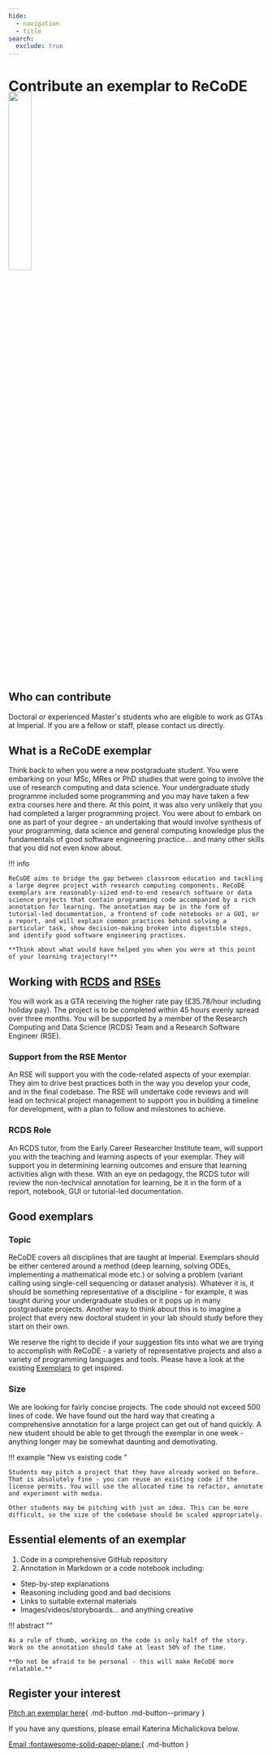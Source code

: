 ```yaml
---
hide:
  - navigation
  - title
search:
  exclude: true
---
```


<style>
  .gs-about {
    position: relative;
    width: 350px;
    left: 60%;
    margin-top: -10%;
    margin-bottom: -4%;
  }

  @media (max-width: 1024px) {
    .gs-about {
      position: relative;
      width: 30%;
      left: 0%;
      margin-top: -5%;
    }
  }

  @media (max-width: 720px) {
    .gs-about {
      position: relative;
      width: 90%;
      left: 5%;
      margin-top: -5%;
    }
  }

</style>

# Contribute an exemplar to ReCoDE

<img class="gs-about" src="../assets/img/gs_banner.png"/>

## Who can contribute

Doctoral or experienced Master's students who are eligible to work as GTAs at Imperial. If you are a fellow or staff, please contact us directly.


## What is a ReCoDE exemplar

Think back to when you were a new postgraduate student. You were embarking on your MSc, MRes or PhD studies that were going to involve the use of research computing and data science. Your undergraduate study programme included some programming and you may have taken a few extra courses here and there. At this point, it was also very unlikely that you had completed a larger programming project. You were about to embark on one as part of your degree - an undertaking that would involve synthesis of your programming, data science and general computing knowledge plus the fundamentals of good software engineering practice... and many other skills that you did not even know about.

!!! info 

    ReCoDE aims to bridge the gap between classroom education and tackling a large degree project with research computing components. ReCoDE exemplars are reasonably-sized end-to-end research software or data science projects that contain programming code accompanied by a rich annotation for learning. The annotation may be in the form of tutorial-led documentation, a frontend of code notebooks or a GUI, or a report, and will explain common practices behind solving a particular task, show decision-making broken into digestible steps, and identify good software engineering practices.

    **Think about what would have helped you when you were at this point of your learning trajectory!**

## Working with [RCDS](https://www.imperial.ac.uk/students/academic-support/graduate-school/professional-development/imperial-community-courses/) and [RSEs](https://www.imperial.ac.uk/research-software-engineering/)

You will work as a GTA receiving the higher rate pay (£35.78/hour including holiday pay). The project is to be completed within 45 hours evenly spread over three months. You will be supported by a member of the Research Computing and Data Science (RCDS) Team and a Research Software Engineer (RSE).

### Support from the RSE Mentor

An RSE will support you with the code-related aspects of your exemplar. They aim to drive best practices both in the way you develop your code, and in the final codebase. The RSE will undertake code reviews and will lead on technical project management to support you in building a timeline for development, with a plan to follow and milestones to achieve.

### RCDS Role

An RCDS tutor, from the Early Career Researcher Institute team, will support you with the teaching and learning aspects of your exemplar. They will support you in determining learning outcomes and ensure that learning activities align with these. With an eye on pedagogy, the RCDS tutor will review the non-technical annotation for learning, be it in the form of a report, notebook, GUI or tutorial-led documentation.

## Good exemplars

### Topic
ReCoDE covers all disciplines that are taught at Imperial. Exemplars should be either centered around a method (deep learning, solving ODEs, implementing a mathematical mode etc.) or solving a problem (variant calling using single-cell sequencing or dataset analysis). Whatever it is, it should be something representative of a discipline - for example, it was taught during your undergraduate studies or it pops up in many postgraduate projects. Another way to think about this is to imagine a project that every new doctoral student in your lab should study before they start on their own.

We reserve the right to decide if your suggestion fits into what we are trying to accomplish with ReCoDE - a variety of representative projects and also a variety of programming languages and tools. Please have a look at the existing [Exemplars](https://imperialcollegelondon.github.io/ReCoDE-home/exemplars/) to get inspired.

### Size

We are looking for fairly concise projects. The code should not exceed 500 lines of code. We have found out the hard way that creating a comprehensive annotation for a large project can get out of hand quickly. A new student should be able to get through the exemplar in one week - anything longer may be somewhat daunting and demotivating.

!!! example "New vs existing code "

    Students may pitch a project that they have already worked on before. That is absolutely fine - you can reuse an existing code if the license permits. You will use the allocated time to refactor, annotate and experiment with media.

    Other students may be pitching with just an idea. This can be more difficult, so the size of the codebase should be scaled appropriately.

## Essential elements of an exemplar

1. Code in a comprehensive GitHub repository
2. Annotation in Markdown or a code notebook including:
  * Step-by-step explanations
  * Reasoning including good and bad decisions
  * Links to suitable external materials
  * Images/videos/storyboards... and anything creative

!!! abstract ""

    As a rule of thumb, working on the code is only half of the story. Work on the annotation should take at least 50% of the time. 
    
    **Do not be afraid to be personal - this will make ReCoDE more relatable.**


## Register your interest

[Pitch an exemplar here](https://forms.office.com/e/AhqJEu2wt3){ .md-button .md-button--primary }

If you have any questions, please email Katerina Michalickova below.

[Email :fontawesome-solid-paper-plane:](mailto:k.michalickova@imperial.ac.uk){ .md-button }
